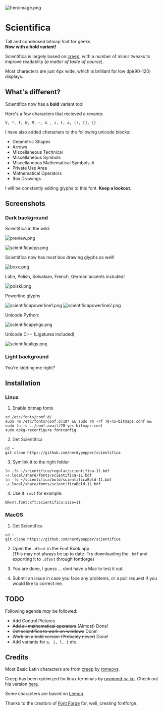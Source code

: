 ![heroimage.png](https://0x0.st/scvV.png)

# Scientifica


Tall and condensed bitmap font for geeks.  
**Now with a bold variant!**


Scientifica is largely based on [creep](https://github.com/romeovs/creep), with a number
of minor tweaks to improve readablity (*a matter of taste of course*).

Most characters are just 4px wide, which is brilliant for low dpi(90-120) displays.


## What's different?


Scientifica now has a **bold** variant too!

Here's a few characters that recieved a revamp:

`V, *, f, W, M, ~, & , i, t, a, (), [], {}`

I have also added characters to the following unicode blocks:

 - Geometric Shapes
 - Arrows
 - Miscellaneous Technical
 - Miscellaneous Symbols
 - Miscellaneous Mathematical Symbols-A
 - Private Use Area
 - Mathematical Operators
 - Box Drawings

I will be constantly adding glyphs to this font. **Keep a lookout.**



## Screenshots

### Dark background

Scientifica in the wild:

![preview.png](https://0x0.st/scvW.png)

![scientificacpp.png](https://0x0.st/scvO.png)


Scientifica now has most box drawing glyphs as well!

![boxx.png](https://0x0.st/scEZ.png)


Latin, Polish, Solvakian, French, German accents included!

![polski.png](https://0x0.st/scvJ.png)


Powerline glyphs

![scientificapowerline1.png](https://0x0.st/scvy.png)
![scientificapowerline2.png](https://0x0.st/scEC.png)


Unicode Python:

![scientificapyligs.png](https://0x0.st/scvt.png)


Unicode C++ (Ligatures included)

![scientificaligs.png](https://0x0.st/scv4.png)


### Light background


You're kidding me right?


## Installation


### Linux


 1. Enable bitmap fonts
 ```shell
 cd /etc/fonts/conf.d/
 sudo rm /etc/fonts/conf.d/10* && sudo rm -rf 70-no-bitmaps.conf && sudo ln -s ../conf.avail/70-yes-bitmaps.conf
 sudo dpkg-reconfigure fontconfig
  ```

 2. Get Scientifica
 ```shell
 cd ~ 
 git clone https://github.com/nerdypepper/scientifica
 ```

 3. Symlink it to the right folder
 ```shell
ln -fs ~/scientifica/regular/scientifica-11.bdf ~/.local/share/fonts/scientifica-11.bdf
ln -fs ~/scientifica/bold/scientificaBold-11.bdf ~/.local/share/fonts/scientificaBold-11.bdf
 ```

 4. Use it. `rxvt` for example:

 `URxvt.font:xft:scientifica:size=11`


### MacOS


 1. Get Scientifica
 ```shell
 cd ~
 git clone https://github.com/nerdypepper/scientifica
 ```

 2. Open the `.dfont` in the Font Book.app  
(This may not always be up to date. Try downloading the `.bdf` and exporting it to `.dfont` through fontforge)

 3. You are done, I guess ... dont have a Mac to test it out.

 4. Submit an issue in case you face any problems, or a pull request if you would like to correct me.



## TODO

Following agenda *may* be followed:

 - Add Control Pictures
 - ~~Add all mathematical operators~~ (Almost) Done!
 - ~~Get scientifica to work on windows~~ Done!
 - ~~Work on a bold version (Probably never)~~ Done!
 - Add variants for `a, i, l, 1` etc.



## Credits

Most Basic Latin characters are from [creep](https://github.com/romeovs/creep) by [romeovs](https://github.com/romeovs/).

Creep has been optimized for linux terminals by [raymond-w-ko](https://github.com/raymond-w-ko/). Check out his version [here](https://github.com/raymond-w-ko/creep2).

Some characters are based on [Lemon](http://artwizaleczapka.sourceforge.net/).

Thanks to the creators of [Font Forge](https://fontforge.github.io/en-US/) for, well, creating fontforge.
